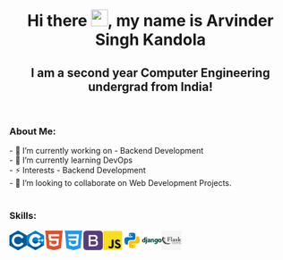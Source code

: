 <h1 align="center">Hi there <img src="https://raw.githubusercontent.com/MartinHeinz/MartinHeinz/master/wave.gif" width="30px" height="30px">, my name is Arvinder Singh Kandola</h1>
<h2 align="center" class="noborder">I am a second year Computer Engineering undergrad from India!</h2>
<br>


<h3>About Me:</h3>
- 🔭 I’m currently working on - Backend Development <br>
- 🌱 I’m currently learning DevOps <br>
- ⚡️ Interests - Backend Development<br>
- 👯 I’m looking to collaborate on Web Development Projects. <br>

<br>



<h3 align="left">Skills: </h3>

<img align="left"  title="C" alt="C" height="35px" src="./logo/c.png" />
<img align="left" title="C++" alt="C++" height="35px" src="./logo/cpp.png" />
<img align="left" title="HTML5" alt="HTML5" width="35px" src="./logo/html5.png" />
<img align="left" title="CSS3" alt="CSS3" width="35px" src="./logo/css3.png" />
<img align="left" title="Bootstrap" alt="Bootstrap" width="35px" src="./logo/bootstrap.png" />
<img align="left" title="JS" alt="JavaScript" height="35px" src="./logo/javascript.png" />
<img align="left" title="Python" alt="Python" height="35px"src="./logo/python.png"/>
<img img align="left"  title="Django" alt="Django" height="35px" src="./logo/django.png"/>
<img align="left"  title="Flask" alt="Flask" height="35px" src="./logo/flask.png" />

<br>
<br>
